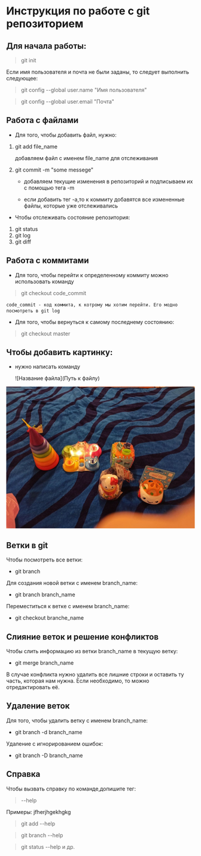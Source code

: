 # Инструкция по работе с git репозиторием

## Для начала работы:
> git init

Если имя пользователя и почта не были заданы, то следует выполнить следующее:

> git config --global user.name "Имя пользователя"

> git config --global user.email "Почта"

## Работа с файлами
* Для того, чтобы добавить файл, нужно:
1. git add file_name

   добавляем файл с именем file_name для отслеживания
2. git commit -m "some messege"

   * добавляем текущие изменения в репозиторий и подписываем их с помощью тега -m

   * если добавить тег -a,то к коммиту добавятся все измененные файлы, которые уже отслеживались

* Чтобы отслеживать состояние репозитория:

1. git status
2. git log
3. git diff

## Работа с коммитами

* Для того, чтобы перейти к определенному коммиту можно использовать команду
 
> git checkout code_commit

    code_commit - код коммита, к котрому мы хотим перейти. Его модно посмотреть в git log

* Для того, чтобы вернуться к самому последнему состоянию:

> git checkout master

 ## Чтобы добавить картинку:
 * нужно написать команду 

   ![Название файла](Путь к файлу)

![Happy birthday](photo_2021-09-23_18-39-23.jpg)

## Ветки в git

Чтобы посмотреть все ветки:
* git branch

Для создания новой ветки с именем branch_name:
* git branch branch_name

Переместиться к ветке с именем branch_name:
* git checkout branche_name

## Слияние веток и решение конфликтов
Чтобы слить информацию из ветки branch_name в текущую ветку:
* git merge branch_name

В случае конфликта нужно удалить все лишние строки и оставить ту часть, которая нам нужна. Если необходимо, то можно отредактировать её.

## Удаление веток
Для того, чтобы удалить ветку с именем branch_name:
* git branch -d branch_name

Удаление с игнорированием ошибок:
* git branch -D branch_name

## Справка
Чтобы вызвать справку по команде,допишите тег: 
> --help

Примеры: jfherjhgekhgkg
> git add --help

> git branch --help

> git status --help и др.